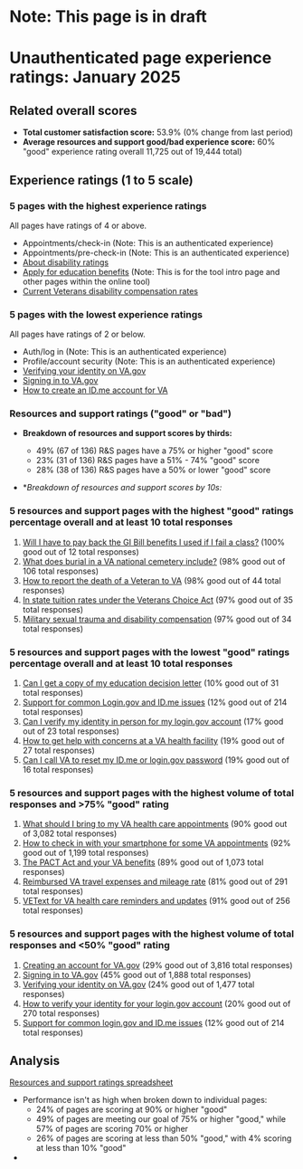 # Note: This page is in draft
# Unauthenticated page experience ratings: January 2025
## Related overall scores
- **Total customer satisfaction score:** 53.9% (0% change from last period)
- **Average resources and support good/bad experience score:** 60% "good" experience rating overall 11,725 out of 19,444 total)

## Experience ratings (1 to 5 scale)

### 5 pages with the highest experience ratings 
All pages have ratings of 4 or above.
- Appointments/check-in (Note: This is an authenticated experience)
- Appointments/pre-check-in (Note: This is an authenticated experience)
- [About disability ratings](https://www.va.gov/disability/about-disability-ratings/)
- [Apply for education benefits](https://www.va.gov/education/apply-for-education-benefits/application/1995/) (Note: This is for the tool intro page and other pages within the online tool)
- [Current Veterans disability compensation rates](https://www.va.gov/disability/compensation-rates/veteran-rates/)

     
### 5 pages with the lowest experience ratings
All pages have ratings of 2 or below.
- Auth/log in (Note: This is an authenticated experience)
- Profile/account security (Note: This is an authenticated experience)
- [Verifying your identity on VA.gov](https://www.va.gov/resources/verifying-your-identity-on-vagov/)
- [Signing in to VA.gov](https://www.va.gov/resources/signing-in-to-vagov/)
- [How to create an ID.me account for VA](https://www.va.gov/resources/how-to-create-an-idme-account-for-va/)
  
### Resources and support ratings ("good" or "bad")

- **Breakdown of resources and support scores by thirds:**
  - 49% (67 of 136) R&S pages have a 75% or higher "good" score
  - 23% (31 of 136) R&S pages have a 51% - 74% "good" score
  - 28% (38 of 136) R&S pages have a 50% or lower "good" score
    
- **Breakdown of resources and support scores by 10s:*


### 5 resources and support pages with the highest "good" ratings percentage overall and at least 10 total responses

1. [Will I have to pay back the GI Bill benefits I used if I fail a class?](https://www.va.gov/resources/will-i-have-to-pay-back-the-gi-bill-benefits-i-used-if-i-fail-a-class/) (100% good out of 12 total responses)
2. [What does burial in a VA national cemetery include?](https://www.va.gov/resources/what-does-burial-in-a-va-national-cemetery-include/) (98% good out of 106 total responses)
3. [How to report the death of a Veteran to VA](https://www.va.gov/resources/how-to-report-the-death-of-a-veteran-to-va/) (98% good out of 44 total responses)
4. [In state tuition rates under the Veterans Choice Act](https://www.va.gov/resources/in-state-tuition-rates-under-the-veterans-choice-act/) (97% good out of 35 total responses)
5. [Military sexual trauma and disability compensation](https://www.va.gov/resources/military-sexual-trauma-and-disability-compensation/) (97% good out of 34 total responses)
        
### 5 resources and support pages with the lowest "good" ratings percentage overall and at least 10 total responses

1. [Can I get a copy of my education decision letter](https://www.va.gov/resources/can-i-get-a-copy-of-my-education-decision-letter/) (10% good out of 31 total responses)
2. [Support for common Login.gov and ID.me issues](https://www.va.gov/resources/support-for-common-logingov-and-idme-issues/) (12% good out of 214 total responses)
3. [Can I verify my identity in person for my login.gov account](https://www.va.gov/resources/can-i-verify-my-identity-in-person-for-my-logingov-account/) (17% good out of 23 total responses)
4. [How to get help with concerns at a VA health facility](https://www.va.gov/resources/how-to-get-help-with-concerns-at-a-va-health-facility/) (19% good out of 27 total responses)
5. [Can I call VA to reset my ID.me or login.gov password](https://www.va.gov/resources/can-i-call-va-to-reset-my-logingov-or-idme-password/) (19% good out of 16 total responses)
   
### 5 resources and support pages with the highest volume of total responses and >75% "good" rating

1. [What should I bring to my VA health care appointments](https://www.va.gov/resources/what-should-i-bring-to-my-health-care-appointments/) (90% good out of 3,082 total responses)
2. [How to check in with your smartphone for some VA appointments](https://www.va.gov/resources/how-to-check-in-with-your-smartphone-for-some-va-appointments/) (92% good out of 1,199 total responses)
3. [The PACT Act and your VA benefits](https://www.va.gov/resources/the-pact-act-and-your-va-benefits/) (89% good out of 1,073 total responses)
4. [Reimbursed VA travel expenses and mileage rate](https://www.va.gov/resources/reimbursed-va-travel-expenses-and-mileage-rate/) (81% good out of 291 total responses)
5. [VEText for VA health care reminders and updates](https://www.va.gov/resources/vetext-for-va-health-care-reminders-and-updates/) (91% good out of 256 total responses)
   
### 5 resources and support pages with the highest volume of total responses and <50% "good" rating

1. [Creating an account for VA.gov](https://www.va.gov/resources/creating-an-account-for-vagov/) (29% good out of 3,816 total responses)
2. [Signing in to VA.gov](https://www.va.gov/resources/signing-in-to-vagov/) (45% good out of 1,888 total responses)
3. [Verifying your identity on VA.gov](https://www.va.gov/resources/verifying-your-identity-on-vagov/) (24% good out of 1,477 total responses)
4. [How to verify your identity for your login.gov account](https://www.va.gov/resources/how-to-verify-your-identity-for-your-logingov-account/) (20% good out of 270 total responses)
5. [Support for common login.gov and ID.me issues](https://www.va.gov/resources/support-for-common-logingov-and-idme-issues/) (12% good out of 214 total responses)
   
## Analysis
[Resources and support ratings spreadsheet](https://dvagov-my.sharepoint.com/:x:/r/personal/randi_hecht_va_gov/Documents/Documents/Analytics/Resources%20and%20support%20ratings%20tracking%20January%202025.xlsx?d=w3dfe289f7914463eb663c9eecee82d20&csf=1&web=1&e=ocRNrO)
- Performance isn't as high when broken down to individual pages:
  - 24% of pages are scoring at 90% or higher "good"
  - 49% of pages are meeting our goal of 75% or higher "good," while 57% of pages are scoring 70% or higher
  - 26% of pages are scoring at less than 50% "good," with 4% scoring at less than 10% "good" 
- 
